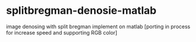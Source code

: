 # splitbregman-denosie-matlab
image denosing with split bregman implement on matlab [porting in process for increase speed and supporting RGB color]
